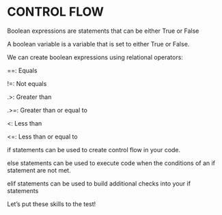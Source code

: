 CONTROL FLOW
===========
Boolean expressions are statements that can be either True or False

A boolean variable is a variable that is set to either True or False.

We can create boolean expressions using relational operators:

==: Equals

!=: Not equals

.>: Greater than

.>=: Greater than or equal to

<: Less than

<=: Less than or equal to

if statements can be used to create control flow in your code.

else statements can be used to execute code when the conditions of an if statement are not met.

elif statements can be used to build additional checks into your if statements

Let’s put these skills to the test!
